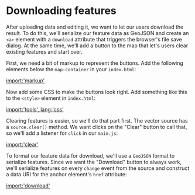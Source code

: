 # Downloading features

After uploading data and editing it, we want to let our users download the result.  To do this, we'll serialize our feature data as GeoJSON and create an `<a>` element with a `download` attribute that triggers the browser's file save dialog.  At the same time, we'll add a button to the map that let's users clear existing features and start over.

First, we need a bit of markup to represent the buttons.  Add the following elements below the `map-container` in your `index.html`:

[import:'markup'](../examples/vector/download.html)

Now add some CSS to make the buttons look right.  Add something like this to the `<style>` element in `index.html`:

[import:'tools', lang:'css'](../examples/vector/download.html)

Clearing features is easier, so we'll do that part first.  The vector source has a `source.clear()` method.  We want clicks on the "Clear" button to call that, so we'll add a listener for `click` in our `main.js`:

[import:'clear'](../examples/vector/download.js)

To format our feature data for download, we'll use a `GeoJSON` format to serialize features.  Since we want the "Download" button to always work, we'll serialize features on every `change` event from the source and construct a data URI for the anchor element's `href` attribute:

[import:'download'](../examples/vector/download.js)
